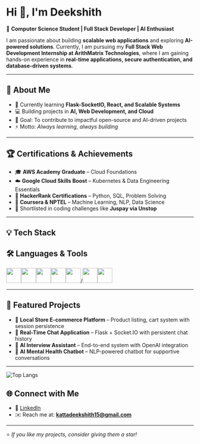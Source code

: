 # Hi 👋, I'm Deekshith  

🚀 **Computer Science Student | Full Stack Developer | AI Enthusiast**  

I am passionate about building **scalable web applications** and exploring **AI-powered solutions**. Currently, I am pursuing my **Full Stack Web Development Internship at ArithMatrix Technologies**, where I am gaining hands-on experience in **real-time applications, secure authentication, and database-driven systems**.  

---

## 🔑 About Me  
- 🌱 Currently learning **Flask-SocketIO, React, and Scalable Systems**  
- 💻 Building projects in **AI, Web Development, and Cloud**  
- 🎯 Goal: To contribute to impactful open-source and AI-driven projects  
- ⚡ Motto: *Always learning, always building*  

---

## 🏆 Certifications & Achievements  
- 🎓 **AWS Academy Graduate** – Cloud Foundations  
- ☁️ **Google Cloud Skills Boost** – Kubernetes & Data Engineering Essentials  
- 🐍 **HackerRank Certifications** – Python, SQL, Problem Solving  
- 📜 **Coursera & NPTEL** – Machine Learning, NLP, Data Science  
- 🏅 Shortlisted in coding challenges like **Juspay via Unstop**  

---

## 💡 Tech Stack  
## 🛠️ Languages & Tools

<img src="https://cdn.jsdelivr.net/gh/devicons/devicon/icons/python/python-original.svg" width="40" height="40"/><img src="https://cdn.jsdelivr.net/gh/devicons/devicon/icons/javascript/javascript-original.svg" width="40" height="40"/><img src="https://cdn.jsdelivr.net/gh/devicons/devicon/icons/html5/html5-original.svg" width="40" height="40"/><img src="https://cdn.jsdelivr.net/gh/devicons/devicon/icons/css3/css3-original.svg" width="40" height="40"/><img src="https://cdn.jsdelivr.net/gh/devicons/devicon/icons/nodejs/nodejs-original.svg" width="40" height="40"/>/<img src="https://cdn.jsdelivr.net/gh/devicons/devicon/icons/flask/flask-original.svg" width="40" height="40"/><img src="https://cdn.jsdelivr.net/gh/devicons/devicon/icons/sqlite/sqlite-original.svg" width="40" height="40"/>


---

## 📌 Featured Projects  
- 🛒 **Local Store E-commerce Platform** – Product listing, cart system with session persistence  
- 💬 **Real-Time Chat Application** – Flask + Socket.IO with persistent chat history  
- 🤖 **AI Interview Assistant** – End-to-end system with OpenAI integration  
- 🧠 **AI Mental Health Chatbot** – NLP-powered chatbot for supportive conversations  

---
![Top Langs](https://github-readme-stats.vercel.app/api/top-langs/?username=deekshith15kumar&layout=compact&show_icons=true&theme=default)


## 🌐 Connect with Me  
- 💼 [LinkedIn](https://www.linkedin.com/in/deekshith-kumar-17302b21a/)  
- ✉️ Reach me at: **kattadeekshith15@gmail.com**  

---
⭐️ *If you like my projects, consider giving them a star!*
